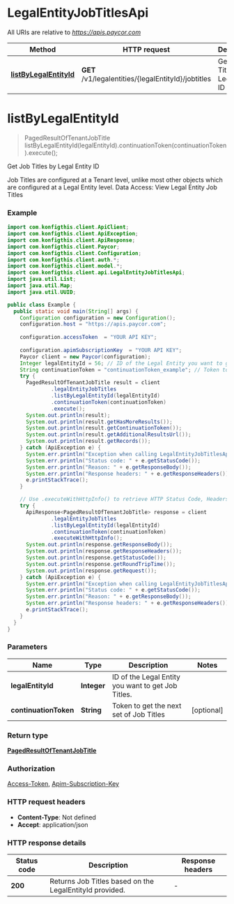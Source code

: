 # LegalEntityJobTitlesApi

All URIs are relative to *https://apis.paycor.com*

| Method | HTTP request | Description |
|------------- | ------------- | -------------|
| [**listByLegalEntityId**](LegalEntityJobTitlesApi.md#listByLegalEntityId) | **GET** /v1/legalentities/{legalEntityId}/jobtitles | Get Job Titles by Legal Entity ID |


<a name="listByLegalEntityId"></a>
# **listByLegalEntityId**
> PagedResultOfTenantJobTitle listByLegalEntityId(legalEntityId).continuationToken(continuationToken).execute();

Get Job Titles by Legal Entity ID

Job Titles are configured at a Tenant level, unlike most other objects which are configured at a Legal Entity level.  Data Access: View Legal Entity Job Titles

### Example
```java
import com.konfigthis.client.ApiClient;
import com.konfigthis.client.ApiException;
import com.konfigthis.client.ApiResponse;
import com.konfigthis.client.Paycor;
import com.konfigthis.client.Configuration;
import com.konfigthis.client.auth.*;
import com.konfigthis.client.model.*;
import com.konfigthis.client.api.LegalEntityJobTitlesApi;
import java.util.List;
import java.util.Map;
import java.util.UUID;

public class Example {
  public static void main(String[] args) {
    Configuration configuration = new Configuration();
    configuration.host = "https://apis.paycor.com";
    
    configuration.accessToken  = "YOUR API KEY";
    
    configuration.apimSubscriptionKey  = "YOUR API KEY";
    Paycor client = new Paycor(configuration);
    Integer legalEntityId = 56; // ID of the Legal Entity you want to get Job Titles.
    String continuationToken = "continuationToken_example"; // Token to get the next set of Job Titles
    try {
      PagedResultOfTenantJobTitle result = client
              .legalEntityJobTitles
              .listByLegalEntityId(legalEntityId)
              .continuationToken(continuationToken)
              .execute();
      System.out.println(result);
      System.out.println(result.getHasMoreResults());
      System.out.println(result.getContinuationToken());
      System.out.println(result.getAdditionalResultsUrl());
      System.out.println(result.getRecords());
    } catch (ApiException e) {
      System.err.println("Exception when calling LegalEntityJobTitlesApi#listByLegalEntityId");
      System.err.println("Status code: " + e.getStatusCode());
      System.err.println("Reason: " + e.getResponseBody());
      System.err.println("Response headers: " + e.getResponseHeaders());
      e.printStackTrace();
    }

    // Use .executeWithHttpInfo() to retrieve HTTP Status Code, Headers and Request
    try {
      ApiResponse<PagedResultOfTenantJobTitle> response = client
              .legalEntityJobTitles
              .listByLegalEntityId(legalEntityId)
              .continuationToken(continuationToken)
              .executeWithHttpInfo();
      System.out.println(response.getResponseBody());
      System.out.println(response.getResponseHeaders());
      System.out.println(response.getStatusCode());
      System.out.println(response.getRoundTripTime());
      System.out.println(response.getRequest());
    } catch (ApiException e) {
      System.err.println("Exception when calling LegalEntityJobTitlesApi#listByLegalEntityId");
      System.err.println("Status code: " + e.getStatusCode());
      System.err.println("Reason: " + e.getResponseBody());
      System.err.println("Response headers: " + e.getResponseHeaders());
      e.printStackTrace();
    }
  }
}

```

### Parameters

| Name | Type | Description  | Notes |
|------------- | ------------- | ------------- | -------------|
| **legalEntityId** | **Integer**| ID of the Legal Entity you want to get Job Titles. | |
| **continuationToken** | **String**| Token to get the next set of Job Titles | [optional] |

### Return type

[**PagedResultOfTenantJobTitle**](PagedResultOfTenantJobTitle.md)

### Authorization

[Access-Token](../README.md#Access-Token), [Apim-Subscription-Key](../README.md#Apim-Subscription-Key)

### HTTP request headers

 - **Content-Type**: Not defined
 - **Accept**: application/json

### HTTP response details
| Status code | Description | Response headers |
|-------------|-------------|------------------|
| **200** | Returns Job Titles based on the LegalEntityId provided. |  -  |

